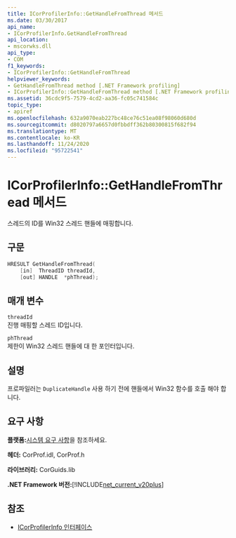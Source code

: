 ```yaml
---
title: ICorProfilerInfo::GetHandleFromThread 메서드
ms.date: 03/30/2017
api_name:
- ICorProfilerInfo.GetHandleFromThread
api_location:
- mscorwks.dll
api_type:
- COM
f1_keywords:
- ICorProfilerInfo::GetHandleFromThread
helpviewer_keywords:
- GetHandleFromThread method [.NET Framework profiling]
- ICorProfilerInfo::GetHandleFromThread method [.NET Framework profiling]
ms.assetid: 36cdc9f5-7579-4cd2-aa36-fc05c741584c
topic_type:
- apiref
ms.openlocfilehash: 632a9070eab227bc48ce76c51ea08f98060d680d
ms.sourcegitcommit: d8020797a6657d0fbbdff362b80300815f682f94
ms.translationtype: MT
ms.contentlocale: ko-KR
ms.lasthandoff: 11/24/2020
ms.locfileid: "95722541"
---
```

# <a name="icorprofilerinfogethandlefromthread-method"></a>ICorProfilerInfo::GetHandleFromThread 메서드

스레드의 ID를 Win32 스레드 핸들에 매핑합니다.  
  
## <a name="syntax"></a>구문  
  
```cpp  
HRESULT GetHandleFromThread(  
    [in]  ThreadID threadId,  
    [out] HANDLE  *phThread);  
```  
  
## <a name="parameters"></a>매개 변수  

 `threadId`  
 진행 매핑할 스레드 ID입니다.  
  
 `phThread`  
 제한이 Win32 스레드 핸들에 대 한 포인터입니다.  
  
## <a name="remarks"></a>설명  

 프로파일러는 `DuplicateHandle` 사용 하기 전에 핸들에서 Win32 함수를 호출 해야 합니다.  
  
## <a name="requirements"></a>요구 사항  

 **플랫폼:**[시스템 요구 사항](../../get-started/system-requirements.md)을 참조하세요.  
  
 **헤더:** CorProf.idl, CorProf.h  
  
 **라이브러리:** CorGuids.lib  
  
 **.NET Framework 버전:**[!INCLUDE[net_current_v20plus](../../../../includes/net-current-v20plus-md.md)]  
  
## <a name="see-also"></a>참조

- [ICorProfilerInfo 인터페이스](icorprofilerinfo-interface.md)
